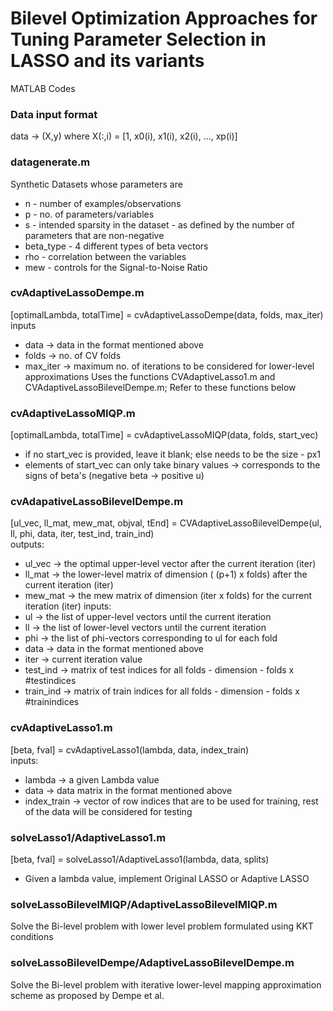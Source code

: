 # Bilevel Optimization Approaches for Tuning Parameter Selection in LASSO and its variants

MATLAB Codes 

### Data input format
data -> (X,y) where X(:,i) = [1, x0(i), x1(i), x2(i), ..., xp(i)]

### datagenerate.m
Synthetic Datasets whose parameters are
- n - number of examples/observations
- p - no. of parameters/variables
- s - intended sparsity in the dataset - as defined by the number of parameters that are non-negative
- beta_type - 4 different types of beta vectors
- rho - correlation between the variables
- mew - controls for the Signal-to-Noise Ratio

### cvAdaptiveLassoDempe.m
[optimalLambda, totalTime] = cvAdaptiveLassoDempe(data, folds, max_iter)  
inputs
- data -> data in the format mentioned above
- folds -> no. of CV folds
- max_iter -> maximum no. of iterations to be considered for lower-level approximations
Uses the functions CVAdaptiveLasso1.m and CVAdaptiveLassoBilevelDempe.m; Refer to these functions below

### cvAdaptiveLassoMIQP.m
[optimalLambda, totalTime] = cvAdaptiveLassoMIQP(data, folds, start_vec)
- if no start_vec is provided, leave it blank; else needs to be the size - px1
- elements of start_vec can only take binary values -> corresponds to the signs of beta's (negative beta -> positive u)

### cvAdapativeLassoBilevelDempe.m
[ul_vec, ll_mat, mew_mat, objval, tEnd] = CVAdaptiveLassoBilevelDempe(ul, ll, phi, data, iter, test_ind, train_ind)  
outputs:
- ul_vec  -> the optimal upper-level vector after the current iteration (iter)
- ll_mat  -> the lower-level matrix of dimension ( (p+1) x folds) after the current iteration (iter)
- mew_mat -> the mew matrix of dimension (iter x folds) for the current iteration (iter)
inputs:
- ul      -> the list of upper-level vectors until the current iteration
- ll      -> the list of lower-level vectors until the current iteration
- phi     -> the list of phi-vectors corresponding to ul for each fold
- data    -> data in the format mentioned above
- iter    -> current iteration value
- test_ind -> matrix of test indices for all folds - dimension - folds x #testindices
- train_ind -> matrix of train indices for all folds - dimension - folds x #trainindices

### cvAdaptiveLasso1.m
[beta, fval] = cvAdaptiveLasso1(lambda, data, index_train)  
inputs:
- lambda -> a given Lambda value
- data -> data matrix in the format mentioned above
- index_train -> vector of row indices that are to be used for training, rest of the data will be considered for testing


### solveLasso1/AdaptiveLasso1.m
[beta, fval] = solveLasso1/AdaptiveLasso1(lambda, data, splits)
- Given a lambda value, implement Original LASSO or Adaptive LASSO


### solveLassoBilevelMIQP/AdaptiveLassoBilevelMIQP.m
Solve the Bi-level problem with lower level problem formulated using KKT conditions

### solveLassoBilevelDempe/AdaptiveLassoBilevelDempe.m
Solve the Bi-level problem with iterative lower-level mapping approximation scheme as proposed by Dempe et al.

